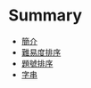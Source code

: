 # Summary

* [簡介](README.md)
* [難易度排序](sortbyacceptance.md)
* [題號排序](sortbynumbermd.md)
* [字串](string.md)

